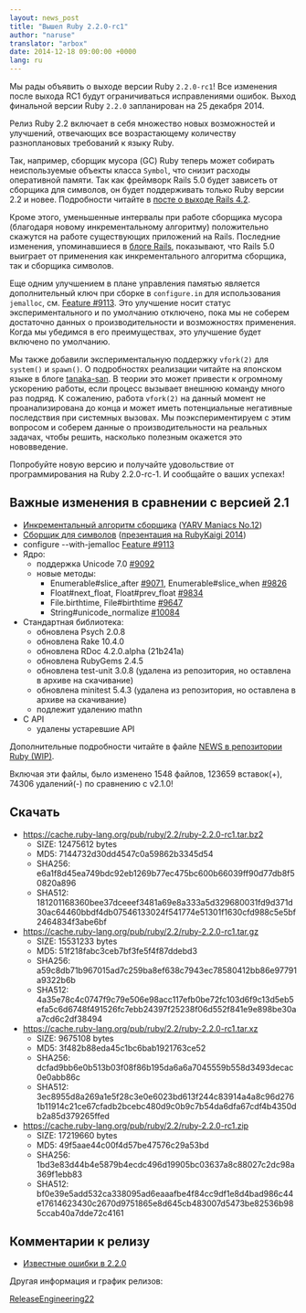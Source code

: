 ```yaml
---
layout: news_post
title: "Вышел Ruby 2.2.0-rc1"
author: "naruse"
translator: "arbox"
date: 2014-12-18 09:00:00 +0000
lang: ru
---
```


Мы рады объявить о выходе версии Ruby `2.2.0-rc1`!
Все изменения после выхода RC1 будут ограничиваться исправлениями ошибок.
Выход финальной версии Ruby `2.2.0` запланирован на 25 декабря 2014.

Релиз Ruby 2.2 включает в себя множество новых возможностей и улучшений,
отвечающих все возрастающему количеству разноплановых требований к языку Ruby.

Так, например, сборщик мусора (GC) Ruby теперь может собирать неиспользуемые
объекты класса `Symbol`, что снизит расходы оперативной памяти. Так как
фреймворк Rails 5.0 будет зависеть от сборщика для символов, он будет
поддерживать только Ruby версии 2.2 и новее. Подробности читайте в
[посте о выходе Rails 4.2](http://weblog.rubyonrails.org/2014/12/19/Rails-4-2-final/).

Кроме этого, уменьшенные интервалы при работе сборщика мусора (благодаря новому
инкрементальному алгоритму) положительно скажутся на работе существующих
приложений на Rails. Последние изменения, упоминавшиеся в
[блоге Rails](http://weblog.rubyonrails.org/2014/12/19/Rails-4-2-final/),
показывают, что Rails 5.0 выиграет от применения как инкрементального
алгоритма сборщика, так и сборщика символов.

Еще одним улучшением в плане управления памятью является дополнительный ключ
при сборке в `configure.in` для использования `jemalloc`, см.
[Feature #9113](https://bugs.ruby-lang.org/issues/9113).
Это улучшение носит статус экспериментального и по умолчанию отключено, пока мы
не соберем достаточно данных о производительности и возможностях применения.
Когда мы убедимся в его преимуществах, это улучшение будет включено по умолчанию.

Мы также добавили экспериментальную поддержку `vfork(2)` для `system()` и `spawn()`.
О подробностях реализации читайте на японском языке в блоге
[tanaka-san](http://www.a-k-r.org/d/2014-09.html#a2014_09_06).
В теории это может привести к огромному ускорению работы, если процесс вызывает
внешнюю команду много раз подряд. К сожалению, работа `vfork(2)` на данный
момент не проанализирована до конца и может иметь потенциальные негативные
последствия при системных вызовах. Мы поэкспериментируем с этим вопросом и
соберем данные о производительности на реальных задачах, чтобы решить, насколько
полезным окажется это нововведение.

Попробуйте новую версию и получайте удовольствие от программирования на Ruby
2.2.0-rc-1. И сообщайте о ваших успехах!

## Важные изменения в сравнении с версией 2.1

* [Инкрементальный алгоритм сборщика](https://bugs.ruby-lang.org/issues/10137)
  ([YARV Maniacs No.12](http://magazine.rubyist.net/?0048-YARVManiacs))
* [Сборщик для символов](https://bugs.ruby-lang.org/issues/9634)
  ([презентация на RubyKaigi 2014](http://www.slideshare.net/authorNari/symbol-gc))
* configure --with-jemalloc
  [Feature #9113](https://bugs.ruby-lang.org/issues/9113)
* Ядро:
  * поддержка Unicode 7.0 [#9092](https://bugs.ruby-lang.org/issues/9092)
  * новые методы:
    * Enumerable#slice_after [#9071](https://bugs.ruby-lang.org/issues/9071),
      Enumerable#slice_when [#9826](https://bugs.ruby-lang.org/issues/9826)
    * Float#next_float, Float#prev_float
      [#9834](https://bugs.ruby-lang.org/issues/9834)
    * File.birthtime, File#birthtime
      [#9647](https://bugs.ruby-lang.org/issues/9647)
    * String#unicode_normalize [#10084](https://bugs.ruby-lang.org/issues/10084)
* Стандартная библиотека:
  * обновлена Psych 2.0.8
  * обновлена Rake 10.4.0
  * обновлена RDoc 4.2.0.alpha (21b241a)
  * обновлена RubyGems 2.4.5
  * обновлена test-unit 3.0.8 (удалена из репозитория, но оставлена в архиве
    на скачивание)
  * обновлена minitest 5.4.3 (удалена из репозитория, но оставлена в архиве
    на скачивание)
  * подлежит удалению mathn
* C API
  * удалены устаревшие API

Дополнительные подробности читайте в файле
[NEWS в репозитории Ruby (WIP)](https://github.com/ruby/ruby/blob/v2_2_0_rc1/NEWS).

Включая эти файлы, было изменено 1548 файлов, 123659 вставок(+), 74306
удалений(-) по сравнению с v2.1.0!

## Скачать

* <https://cache.ruby-lang.org/pub/ruby/2.2/ruby-2.2.0-rc1.tar.bz2>
  * SIZE:   12475612 bytes
  * MD5:    7144732d30dd4547c0a59862b3345d54
  * SHA256: e6a1f8d45ea749bdc92eb1269b77ec475bc600b66039ff90d77db8f50820a896
  * SHA512: 181201168360bee37dceeef3481a69e8a333a5d329680031fd9d371d30ac64460bbdf4db07546133024f541774e51301f1630cfd988c5e5bf2464834f3abe6bf
* <https://cache.ruby-lang.org/pub/ruby/2.2/ruby-2.2.0-rc1.tar.gz>
  * SIZE:   15531233 bytes
  * MD5:    51f218fabc3ceb7bf3fe5f4f87ddebd3
  * SHA256: a59c8db71b967015ad7c259ba8ef638c7943ec78580412bb86e97791a9322b6b
  * SHA512: 4a35e78c4c0747f9c79e506e98acc117efb0be72fc103d6f9c13d5eb5efa5c6d6748f491526fc7ebb24397f25238f06d552f841e9e898be30aa7cd6c2df38494
* <https://cache.ruby-lang.org/pub/ruby/2.2/ruby-2.2.0-rc1.tar.xz>
  * SIZE:   9675108 bytes
  * MD5:    3f482b88eda45c1bc6bab1921763ce52
  * SHA256: dcfad9bb6e0b513b03f08f86b195da6a6a7045559b558d3493decac0e0abb86c
  * SHA512: 3ec8955d8a269a1e5f28c3e0e6023bd613f244c83914a4a8c96d2761b11914c21ce67cfadb2bcebc480d9c0b9c7b54da6dfa67cdf4b4350db2a85d379265ffed
* <https://cache.ruby-lang.org/pub/ruby/2.2/ruby-2.2.0-rc1.zip>
  * SIZE:   17219660 bytes
  * MD5:    49f5aae44c00f4d57be47576c29a53bd
  * SHA256: 1bd3e83d44b4e5879b4ecdc496d19905bc03637a8c88027c2dc98a369f1ebb83
  * SHA512: bf0e39e5add532ca338095ad6eaaafbe4f84cc9df1e8d4bad986c44e17614623430c2670d9751865e8d645cb483007d5473be82536b985ccab40a7dde72c4161

## Комментарии к релизу

* [Известные ошибки в 2.2.0](https://bugs.ruby-lang.org/projects/ruby-trunk/issues?query_id=115)

Другая информация и график релизов:

[ReleaseEngineering22](https://bugs.ruby-lang.org/projects/ruby-master/wiki/ReleaseEngineering22)
